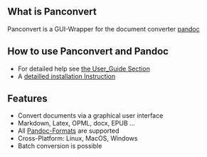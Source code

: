 ## What is Panconvert
Panconvert is a GUI-Wrapper for the document converter [pandoc](https://pandoc.org)

## How to use Panconvert and Pandoc

- For detailed help see [the User_Guide Section](User_Guide/Basic_Usage.md)
- A [detailled installation Instruction](Extras/Install_Instructions.md)

## Features

* Convert documents via a graphical user interface
* Markdown, Latex, OPML, docx, EPUB …
* All [Pandoc-Formats](https://pandoc.org/) are supported
* Cross-Platform: Linux, MacOS, Windows
* Batch conversion is possible




